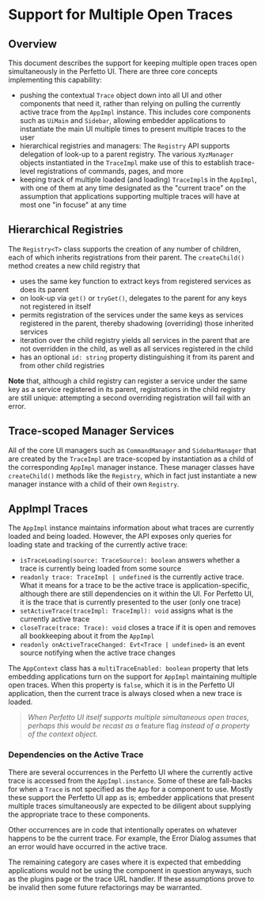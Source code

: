 # Support for Multiple Open Traces

## Overview

This document describes the support for keeping multiple open traces open simultaneously in the Perfetto UI.
There are three core concepts implementing this capability:

- pushing the contextual `Trace` object down into all UI and other components that need it, rather than relying on pulling the currently active trace from the `AppImpl` instance.
This includes core components such as `UiMain` and `Sidebar`, allowing embedder applications to instantiate the main UI multiple times to present multiple traces to the user
- hierarchical registries and managers: The `Registry` API supports delegation of look-up to a parent registry. The various `XyzManager` objects instantiated in the `TraceImpl` make use of this to establish trace-level registrations of commands, pages, and more
- keeping track of multiple loaded (and loading) `TraceImpl`s  in the `AppImpl`, with one of them at any time designated as the "current trace" on the assumption that applications supporting multiple traces will have at most one "in focuse" at any time

## Hierarchical Registries

The `Registry<T>` class supports the creation of any number of children, each of which inherits registrations from their parent.
The `createChild()` method creates a new child registry that

- uses the same key function to extract keys from registered services as does its parent
- on look-up via `get()` or `tryGet()`, delegates to the parent for any keys not registered in itself
- permits registration of the services under the same keys as services registered in the parent, thereby shadowing (overriding) those inherited services
- iteration over the child registry yields all services in the parent that are not overridden in the child, as well as all services registered in the child
- has an optional `id: string` property distinguishing it from its parent and from other child registries

**Note** that, although a child registry can register a service under the same key as a service registered in its parent, registrations in the child registry are still unique: attempting a second overriding registration will fail with an error.

## Trace-scoped Manager Services

All of the core UI managers such as `CommandManager` and `SidebarManager` that are created by the `TraceImpl` are trace-scoped by instantiation as a child of the corresponding `AppImpl` manager instance.
These manager classes have `createChild()` methods like the `Registry`, which in fact just instantiate a new manager instance with a child of their own `Registry`.

## AppImpl Traces

The `AppImpl` instance maintains information about what traces are currently loaded and being loaded.
However, the API exposes only queries for loading state and tracking of the currently active trace:

- `isTraceLoading(source: TraceSource): boolean` answers whether a trace is currently being loaded from some source
- `readonly trace: TraceImpl | undefined` is the currently active trace.
What it means for a trace to be the active trace is application-specific, although there are still dependencies on it within the UI.
For Perfetto UI, it is the trace that is currently presented to the user (only one trace)
- `setActiveTrace(traceImpl: TraceImpl): void` assigns what is the currently active trace
- `closeTrace(trace: Trace): void` closes a trace if it is open and removes all bookkeeping about it from the `AppImpl`
- `readonly onActiveTraceChanged: Evt<Trace | undefined>` is an event source notifying when the active trace changes

The `AppContext` class has a `multiTraceEnabled: boolean` property that lets embedding applications turn on the support for `AppImpl` maintaining multiple open traces.
When this property is `false`, which it is in the Perfetto UI application, then the current trace is always closed when a new trace is loaded.

> _When Perfetto UI itself supports multiple simultaneous open traces, perhaps this would be recast as a_ feature flag _instead of a property of the context object._

### Dependencies on the Active Trace

There are several occurrences in the Perfetto UI where the currently active trace is accessed from the `AppImpl.instance`.
Some of these are fall-backs for when a `Trace` is not specified as the `App` for a component to use.
Mostly these support the Perfetto UI app as is; embedder applications that present multiple traces simultaneously are expected to be diligent about supplying the appropriate trace to these components.

Other occurrences are in code that intentionally operates on whatever happens to be the current trace.
For example, the Error Dialog assumes that an error would have occurred in the active trace.

The remaining category are cases where it is expected that embedding applications would not be using the component in question anyways, such as the plugins page or the trace URL handler.
If these assumptions prove to be invalid then some future refactorings may be warranted.
